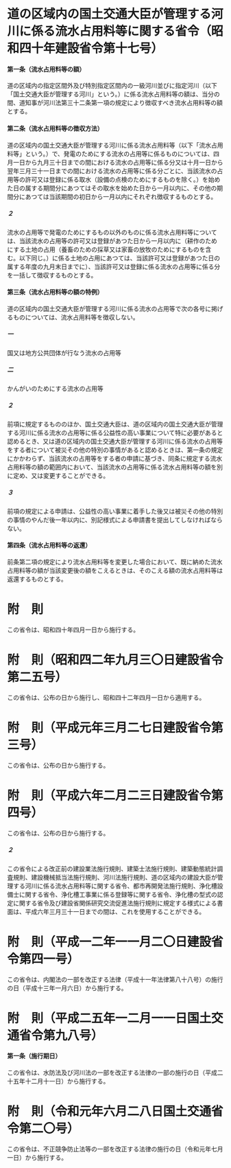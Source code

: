 # 道の区域内の国土交通大臣が管理する河川に係る流水占用料等に関する省令（昭和四十年建設省令第十七号）
#### 第一条（流水占用料等の額）
道の区域内の指定区間外及び特別指定区間内の一級河川並びに指定河川（以下「国土交通大臣が管理する河川」という。）に係る流水占用料等の額は、当分の間、道知事が河川法第三十二条第一項の規定により徴収すべき流水占用料等の額とする。
#### 第二条（流水占用料等の徴収方法）
道の区域内の国土交通大臣が管理する河川に係る流水占用料等（以下「流水占用料等」という。）で、発電のためにする流水の占用等に係るものについては、四月一日から九月三十日までの間における流水の占用等に係る分又は十月一日から翌年三月三十一日までの間における流水の占用等に係る分ごとに、当該流水の占用等の許可又は登録に係る取水（設備の点検のためにするものを除く。）を始めた日の属する期間分にあつてはその取水を始めた日から一月以内に、その他の期間分にあつては当該期間の初日から一月以内にそれぞれ徴収するものとする。
##### ２
流水の占用等で発電のためにするもの以外のものに係る流水占用料等については、当該流水の占用等の許可又は登録があつた日から一月以内に（耕作のためにする土地の占用（養畜のための採草又は家畜の放牧のためにするものを含む。以下同じ。）に係る土地の占用にあつては、当該許可又は登録があつた日の属する年度の九月末日までに）、当該許可又は登録に係る流水の占用等に係る分を一括して徴収するものとする。
#### 第三条（流水占用料等の額の特例）
道の区域内の国土交通大臣が管理する河川に係る流水の占用等で次の各号に掲げるものについては、流水占用料等を徴収しない。
##### 一
国又は地方公共団体が行なう流水の占用等
##### 二
かんがいのためにする流水の占用等
##### ２
前項に規定するもののほか、国土交通大臣は、道の区域内の国土交通大臣が管理する河川に係る流水の占用等に係る公益性の高い事業について特に必要があると認めるとき、又は道の区域内の国土交通大臣が管理する河川に係る流水の占用等をする者について被災その他の特別の事情があると認めるときは、第一条の規定にかかわらず、当該流水の占用等をする者の申請に基づき、同条に規定する流水占用料等の額の範囲内において、当該流水の占用等に係る流水占用料等の額を別に定め、又は変更することができる。
##### ３
前項の規定による申請は、公益性の高い事業に着手した後又は被災その他の特別の事情のやんだ後一年以内に、別記様式による申請書を提出してしなければならない。
#### 第四条（流水占用料等の返還）
前条第二項の規定により流水占用料等を変更した場合において、既に納めた流水占用料等の額が当該変更後の額をこえるときは、そのこえる額の流水占用料等は返還するものとする。
# 附　則
この省令は、昭和四十年四月一日から施行する。
# 附　則（昭和四二年九月三〇日建設省令第二五号）
この省令は、公布の日から施行し、昭和四十二年四月一日から適用する。
# 附　則（平成元年三月二七日建設省令第三号）
この省令は、公布の日から施行する。
# 附　則（平成六年二月二三日建設省令第四号）
この省令は、公布の日から施行する。
##### ２
この省令による改正前の建設業法施行規則、建築士法施行規則、建築動態統計調査規則、建設機械抵当法施行規則、河川法施行規則、道の区域内の建設大臣が管理する河川に係る流水占用料等に関する省令、都市再開発法施行規則、浄化槽設備士に関する省令、浄化槽工事業に係る登録等に関する省令、浄化槽の型式の認定に関する省令及び建設省関係研究交流促進法施行規則に規定する様式による書面は、平成六年三月三十一日までの間は、これを使用することができる。
# 附　則（平成一二年一一月二〇日建設省令第四一号）
この省令は、内閣法の一部を改正する法律（平成十一年法律第八十八号）の施行の日（平成十三年一月六日）から施行する。
# 附　則（平成二五年一二月一一日国土交通省令第九八号）
#### 第一条（施行期日）
この省令は、水防法及び河川法の一部を改正する法律の一部の施行の日（平成二十五年十二月十一日）から施行する。
# 附　則（令和元年六月二八日国土交通省令第二〇号）
この省令は、不正競争防止法等の一部を改正する法律の施行の日（令和元年七月一日）から施行する。
